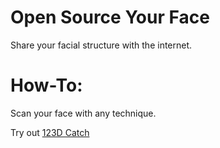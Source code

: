 
# Open Source Your Face

Share your facial structure with the internet. 



# How-To:

Scan your face with any technique. 

Try out [123D Catch](http://www.123dapp.com/catch) 
